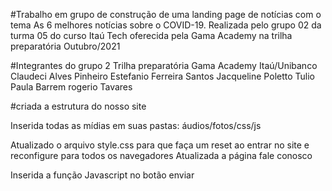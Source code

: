 #Trabalho em grupo de construção de uma landing page de notícias com o tema As 6 melhores notícias sobre o COVID-19. Realizada pelo grupo 02 da turma 05 do curso Itaú Tech oferecida pela Gama Academy na trilha preparatória Outubro/2021

#Integrantes do grupo 2 Trilha preparatória Gama Academy Itaú/Unibanco
Claudeci Alves Pinheiro
Estefanio Ferreira Santos
Jacqueline Poletto Tulio
Paula Barrem
rogerio Tavares

#criada a estrutura do nosso site

Inserida todas as mídias em suas pastas: áudios/fotos/css/js

Atualizado o arquivo style.css para que faça um reset ao entrar no site e reconfigure para todos os navegadores
Atualizada a página fale conosco

Inserida a função Javascript no botão enviar